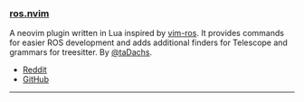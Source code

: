 <h3 id="new-ros.nvim">
  <a href="#new-ros.nvim">
    <span class="icon-text">
      <span class="icon">
        <i class="fa-solid fa-book"></i>
      </span>
    </span>
    <span>ros.nvim</span>
  </a>
</h3>

A neovim plugin written in Lua inspired by [vim-ros](https://github.com/taketwo/vim-ros). It provides commands for 
easier ROS development and adds additional finders for Telescope and grammars for treesitter. 
By [@taDachs](https://github.com/taDachs).

- [Reddit](https://www.reddit.com/r/neovim/comments/10z9sot/rosnvim_ros_plugin_for_neovim/)
- [GitHub](https://github.com/taDachs/ros-nvim)

---
